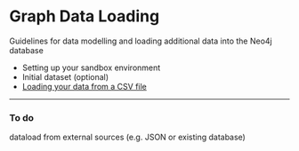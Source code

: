 # Graph Data Loading

Guidelines for data modelling and loading additional data into the Neo4j database
<br>

- Setting up your sandbox environment
- Initial dataset (optional)
- [Loading your data from a CSV file](DataLoadCSV\readme.md)


---
### To do

dataload from external sources (e.g. JSON or existing database)



